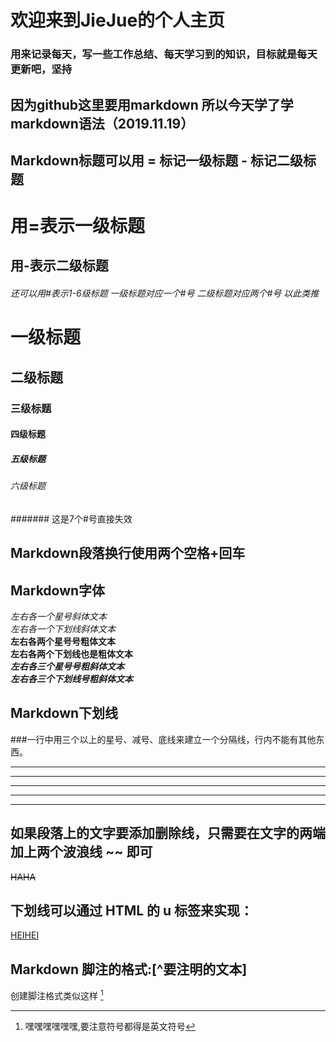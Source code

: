 # 欢迎来到JieJue的个人主页
### 用来记录每天，写一些工作总结、每天学习到的知识，目标就是每天更新吧，坚持

## 因为github这里要用markdown  所以今天学了学markdown语法（2019.11.19）
## Markdown标题可以用 = 标记一级标题  - 标记二级标题
用=表示一级标题
=============
用-表示二级标题
-------------
###### 还可以用#表示1-6级标题 一级标题对应一个#号 二级标题对应两个#号 以此类推
# 一级标题
## 二级标题
### 三级标题
#### 四级标题
##### 五级标题
###### 六级标题
####### 这是7个#号直接失效
## Markdown段落换行使用两个空格+回车  
## Markdown字体
*左右各一个星号斜体文本*  
_左右各一个下划线斜体文本_  
**左右各两个星号号粗体文本**  
__左右各两个下划线也是粗体文本__  
***左右各三个星号号粗斜体文本***  
___左右各三个下划线号粗斜体文本___  
## Markdown下划线  
###一行中用三个以上的星号、减号、底线来建立一个分隔线，行内不能有其他东西。
***
*  *  *
******
- - -  
----------  
## 如果段落上的文字要添加删除线，只需要在文字的两端加上两个波浪线 ~~ 即可
~~HAHA~~  
## 下划线可以通过 HTML 的 u 标签来实现：
<u>HEIHEI</u>  
## Markdown 脚注的格式:[^要注明的文本]
创建脚注格式类似这样 [^h]  
[^h]:嘿嘿嘿嘿嘿嘿,要注意符号都得是英文符号



